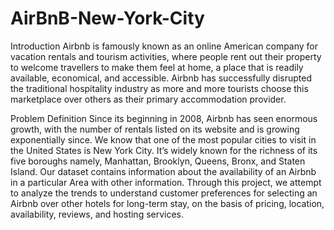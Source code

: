 # AirBnB-New-York-City

Introduction
Airbnb is famously known as an online American company for vacation rentals and tourism activities, where
people rent out their property to welcome travellers to make them feel at home, a place that is readily available,
economical, and accessible. Airbnb has successfully disrupted the traditional hospitality industry as more and
more tourists choose this marketplace over others as their primary accommodation provider.


Problem Definition
Since its beginning in 2008, Airbnb has seen enormous growth, with the number of rentals listed on its website
and is growing exponentially since. We know that one of the most popular cities to visit in the United States is
New York City. It’s widely known for the richness of its five boroughs namely, Manhattan, Brooklyn, Queens,
Bronx, and Staten Island. Our dataset contains information about the availability of an Airbnb in a particular
Area with other information. Through this project, we attempt to analyze the trends to understand customer
preferences for selecting an Airbnb over other hotels for long-term stay, on the basis of pricing, location,
availability, reviews, and hosting services.
